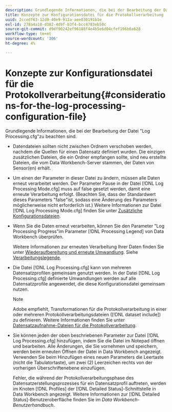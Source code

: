 ```yaml
---
description: Grundlegende Informationen, die bei der Bearbeitung der Datei "Log Processing.cfg"zu beachten sind.
title: Konzepte zur Konfigurationsdatei für die Protokollverarbeitung
uuid: 2ccedf63-12d9-40e9-912a-aee030191b1e
exl-id: 278a4a10-d382-4d9f-b3f4-bcc4783eb50c
source-git-commit: d9df90242ef96188f4e4b5e6d04cfef196b0a628
workflow-type: tm+mt
source-wordcount: '306'
ht-degree: 4%

---
```


# Konzepte zur Konfigurationsdatei für die Protokollverarbeitung{#considerations-for-the-log-processing-configuration-file}

Grundlegende Informationen, die bei der Bearbeitung der Datei &quot;Log Processing.cfg&quot;zu beachten sind.

* Datendateien sollten nicht zwischen Ordnern verschoben werden, nachdem die Quellen für einen Datensatz definiert wurden. Die einzigen zusätzlichen Dateien, die ein Ordner empfangen sollte, sind neu erstellte Dateien, die vom Data Workbench-Server stammen, der Daten von Sensor(en) erhält.
* Um einen der Parameter in dieser Datei zu ändern, müssen alle Daten erneut verarbeitet werden. Der Parameter Pause in der Datei [!DNL Log Processing Mode.cfg] muss auf false gesetzt werden, damit eine erneute Verarbeitung erfolgt. (Beachten Sie, dass der Standardwert dieses Parameters &quot;false&quot;ist, sodass eine Änderung des Parameters möglicherweise nicht erforderlich ist.) Weitere Informationen zur Datei [!DNL Log Processing Mode.cfg] finden Sie unter [Zusätzliche Konfigurationsdateien](../../../home/c-dataset-const-proc/c-add-config-files/c-add-config-files.md#concept-1afef4f88f1e467ab4326875fd1d3004).

* Wenn Sie die Daten erneut verarbeiten, können Sie den Parameter &quot;Log Processing Progress&quot;im Parameter [!DNL Processing Legend] von Data Workbench überprüfen.

   Weitere Informationen zur erneuten Verarbeitung Ihrer Daten finden Sie unter [Wiederaufbereitung und erneute Umwandlung](../../../home/c-dataset-const-proc/c-reproc-retrans/c-unst-reproc-retrans.md). Siehe [Verarbeitungslegende](../../../home/c-get-started/c-admin-intrf/c-pro-lgd.md#concept-233e27c9c84c426f8c178a27cc7ff828).

* Die Datei [!DNL Log Processing.cfg] kann von mehreren Datensatzprofilen gemeinsam genutzt werden. In der Datei [!DNL Log Processing.cfg] definierte Umwandlungen werden auf alle Datensatzprofile angewendet, die diese Konfigurationsdatei gemeinsam nutzen.

   >[!NOTE]
   >
   >Adobe empfiehlt, Transformationen für die Protokollverarbeitung in einer oder mehreren Protokollverarbeitungsdateien ([!DNL dataset include]) zu definieren. Weitere Informationen finden Sie unter [Datensatzaufnahme-Dateien für die Protokollverarbeitung](../../../home/c-dataset-const-proc/c-dataset-inc-files/c-types-dataset-inc-files/c-log-proc-dataset-inc-files/c-log-proc-dataset-inc-files.md#concept-999475a22519432e98844622ca95b6ab).

* Sie können jeden der oben beschriebenen Parameter zur Datei [!DNL Log Processing.cfg] hinzufügen, indem Sie die Datei im Notepad öffnen und bearbeiten. Alle Änderungen, die Sie vornehmen und speichern, werden beim erneuten Öffnen der Datei in Data Workbench angezeigt. Verwenden Sie beim Hinzufügen eines neuen Parameters die Leertaste (nicht die Tabulatortaste), um zwei (2) Leerzeichen rechts von der vorherigen Überschriftenebene einzufügen.

   Fehler, die während der Protokollverarbeitungsphase des Datensatzerstellungsprozesses für ein Datensatzprofil auftreten, werden im Knoten [!DNL Profiles] der [!DNL Detailed Status]-Schnittstelle in Data Workbench angezeigt. Weitere Informationen zur [!DNL Detailed Status]-Benutzeroberfläche finden Sie im *Data Workbench-Benutzerhandbuch*.
